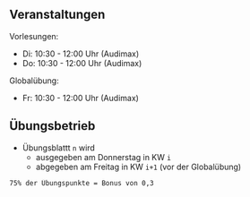 
## Veranstaltungen
Vorlesungen:
- Di: 10:30 - 12:00 Uhr (Audimax)
- Do: 10:30 - 12:00 Uhr (Audimax)

Globalübung:
- Fr: 10:30 - 12:00 Uhr (Audimax)

## Übungsbetrieb
- Übungsblattt `n` wird
  - ausgegeben am Donnerstag in KW `i`
  - abgegeben am Freitag in KW `i+1` (vor der Globalübung)

```text
75% der Übungspunkte = Bonus von 0,3
```
